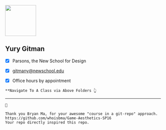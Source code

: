 
<img src="https://github.com/yury-g/Parsons/blob/master/images/BioPhoto.png" width="100">

## Yury Gitman

- [x]  Parsons, the New School for Design
- [x]  gitmany@newschool.edu
- [x]  Office hours by appointment




```
**Navigate To A Class via Above Folders 👆
```


---
```
👏 

Thank you Bryan Ma, for your awesome "course in a git-repo" approach.  
https://github.com/whoisbma/Game-Aesthetics-SP16 
Your repo directly inspired this repo. 
```

